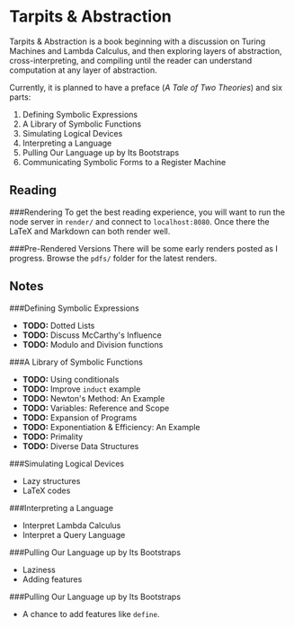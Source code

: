 Tarpits & Abstraction
=====================
Tarpits & Abstraction is a book beginning with a discussion on Turing Machines and Lambda Calculus, and then exploring layers of abstraction, cross-interpreting, and compiling until the reader can understand computation at any layer of abstraction.

Currently, it is planned to have a preface (*A Tale of Two Theories*) and six parts:

1. Defining Symbolic Expressions
2. A Library of Symbolic Functions
3. Simulating Logical Devices
4. Interpreting a Language
5. Pulling Our Language up by Its Bootstraps
6. Communicating Symbolic Forms to a Register Machine

Reading
-------
###Rendering
To get the best reading experience, you will want to run the node server in `render/` and connect to `localhost:8080`. Once there the LaTeX and Markdown can both render well.

###Pre-Rendered Versions
There will be some early renders posted as I progress. Browse the `pdfs/` folder for the latest renders.

Notes
-----
###Defining Symbolic Expressions
- __TODO:__ Dotted Lists
- __TODO:__ Discuss McCarthy's Influence
- __TODO:__ Modulo and Division functions

###A Library of Symbolic Functions
- __TODO:__ Using conditionals
- __TODO:__ Improve `induct` example
- __TODO:__ Newton's Method: An Example
- __TODO:__ Variables: Reference and Scope
- __TODO:__ Expansion of Programs
- __TODO:__ Exponentiation & Efficiency: An Example
- __TODO:__ Primality
- __TODO:__ Diverse Data Structures

###Simulating Logical Devices
- Lazy structures
- LaTeX codes

###Interpreting a Language
- Interpret Lambda Calculus
- Interpret a Query Language

###Pulling Our Language up by Its Bootstraps
- Laziness
- Adding features

###Pulling Our Language up by Its Bootstraps
- A chance to add features like `define`.
